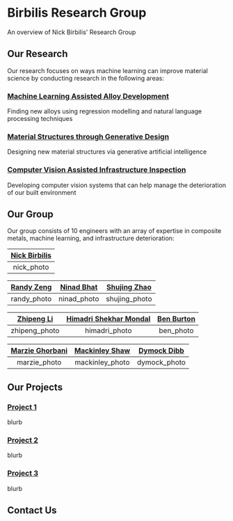 # Birbilis Research Group
An overview of Nick Birbilis' Research Group

## Our Research
Our research focuses on ways machine learning can improve material science by conducting research in the following areas:
### [Machine Learning Assisted Alloy Development](research_fields/ml_alloys.md)
Finding new alloys using regression modelling and natural language processing techniques 
### [Material Structures through Generative Design]()
Designing new material structures via generative artificial intelligence
### [Computer Vision Assisted Infrastructure Inspection](research_fields/cv_infrastructure.md)
Developing computer vision systems that can help manage the deterioration of our built environment

## Our Group 
Our group consists of 10 engineers with an array of expertise in composite metals, machine learning, and infrastructure deterioration:

| [Nick Birbilis](researchers/nick.md) |
|:------------------------------------:|
|              nick_photo              |

| [Randy Zeng](researchers/randy.md) | [Ninad Bhat](researchers/ninad.md) | [Shujing Zhao](researchers/shujing.md) |
|:----------------------------------:|:----------------------------------:|:--------------------------------------:|
|            randy_photo             |            ninad_photo             |             shujing_photo              |

| [Zhipeng Li](researchers/zhipeng.md) | [Himadri Shekhar Mondal](researchers/himadri.md) | [Ben Burton](researchers/ben.md) |
|:------------------------------------:|:------------------------------------------------:|:--------------------------------:|
|            zhipeng_photo             |                  himadri_photo                   |            ben_photo             |

| [Marzie Ghorbani](researchers/marzie.md) | [Mackinley Shaw](mackinley.md) | [Dymock Dibb](researchers/dymock.md) |
|:----------------------------------------:|:------------------------------:|:------------------------------------:|
|               marzie_photo               |        mackinley_photo         |             dymock_photo             |

## Our Projects

### [Project 1](projects/project_1.md)
blurb

### [Project 2](projects/project_2.md)
blurb

### [Project 3](projects/project_3.md)
blurb

## Contact Us


[//]: # (### [Nick Birbilis]&#40;researchers/nick.md&#41;)

[//]: # (Nick's blurb)

[//]: # ()
[//]: # (### [Randy Zeng]&#40;researchers/randy.md&#41;)

[//]: # (Randy's blurb)

[//]: # ()
[//]: # (### [Ninad Bhat]&#40;researchers/ninad.md&#41;)

[//]: # ()
[//]: # (### [Shujing Zhao]&#40;researchers/shujing.md&#41;)

[//]: # ()
[//]: # (### [Zhipeng Li]&#40;researchers/zhipeng.md&#41;)

[//]: # ()
[//]: # (### [Himadri Shekhar Mondal]&#40;researchers/himadri.md&#41;)

[//]: # ()
[//]: # (### [Ben Burton]&#40;researchers/ben.md&#41;)

[//]: # ()
[//]: # (### [Mackinley Shaw]&#40;mackinley.md&#41;)

[//]: # ()
[//]: # (### [Dymock Dibb]&#40;researchers/dymock.md&#41;)